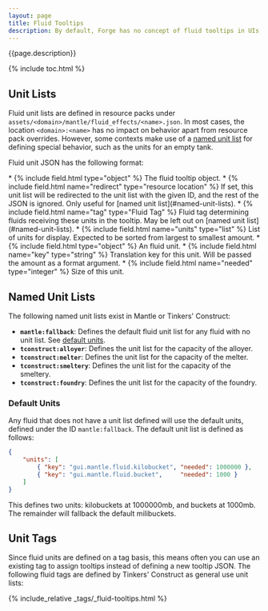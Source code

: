 ```yaml
---
layout: page
title: Fluid Tooltips
description: By default, Forge has no concept of fluid tooltips in UIs, leaving the implementation up to mods. Since 1.18.2, Mantle provides an implementation of fluid tooltips, which notably includes displaying fluid in custom units instead of in direct millibucket values.
---
```

{{page.description}}

{% include toc.html %}

## Unit Lists

Fluid unit lists are defined in resource packs under `assets/<domain>/mantle/fluid_effects/<name>.json`. In most cases, the location `<domain>:<name>` has no impact on behavior apart from resource pack overrides. However, some contexts make use of a [named unit list](#named-unit-lists) for defining special behavior, such as the units for an empty tank.

Fluid unit JSON has the following format:

<div class="treeview" markdown=1>
* {% include field.html type="object" %} The fluid tooltip object.
    * {% include field.html name="redirect" type="resource location" %} If set, this unit list will be redirected to the unit list with the given ID, and the rest of the JSON is ignored. Only useful for [named unit list](#named-unit-lists).
    * {% include field.html name="tag" type="Fluid Tag" %} Fluid tag determining fluids receiving these units in the tooltip. May be left out on [named unit list](#named-unit-lists).
    * {% include field.html name="units" type="list" %} List of units for display. Expected to be sorted from largest to smallest amount.
        * {% include field.html type="object" %} An fluid unit.
            * {% include field.html name="key" type="string" %} Translation key for this unit. Will be passed the amount as a format argument.
            * {% include field.html name="needed" type="integer" %} Size of this unit.
</div>

## Named Unit Lists

The following named unit lists exist in Mantle or Tinkers' Construct:

* **`mantle:fallback`**: Defines the default fluid unit list for any fluid with no unit list. See [default units](#default-units).
* **`tconstruct:alloyer`**: Defines the unit list for the capacity of the alloyer.
* **`tconstruct:melter`**: Defines the unit list for the capacity of the melter.
* **`tconstruct:smeltery`**: Defines the unit list for the capacity of the smeltery.
* **`tconstruct:foundry`**: Defines the unit list for the capacity of the foundry.

### Default Units

Any fluid that does not have a unit list defined will use the default units, defined under the ID `mantle:fallback`. The default unit list is defined as follows:

```json
{
    "units": [
        { "key": "gui.mantle.fluid.kilobucket", "needed": 1000000 },
        { "key": "gui.mantle.fluid.bucket",     "needed": 1000 }
    ]
}
```
This defines two units: kilobuckets at 1000000mb, and buckets at 1000mb. The remainder will fallback the default milibuckets.

## Unit Tags

Since fluid units are defined on a tag basis, this means often you can use an existing tag to assign tooltips instead of defining a new tooltip JSON. The following fluid tags are defined by Tinkers' Construct as general use unit lists:

{% include_relative _tags/_fluid-tooltips.html %}